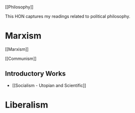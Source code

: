 [[Philosophy]]
 
This HON captures my readings related to political philosophy. 

# Marxism
[[Marxism]]


[[Communism]]

## Introductory Works

- [[Socialism - Utopian and Scientific]]



# Liberalism

